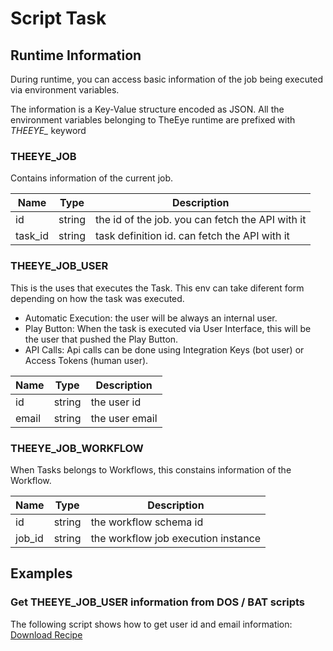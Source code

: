 # Script Task

##  Runtime Information

During runtime, you can access basic information of the job being executed via environment variables.

The information is a Key-Value structure encoded as JSON.
All the environment variables belonging to TheEye runtime are prefixed with *THEEYE_* keyword

### THEEYE_JOB

Contains information of the current job.

| Name | Type | Description |
| ---  | --- | --- |
| id | string | the id of the job. you can fetch the API with it |
| task_id | string | task definition id. can fetch the API with it |

### THEEYE_JOB_USER

This is the uses that executes the Task. This env can take diferent form depending on how the task was executed.

* Automatic Execution: the user will be always an internal user.      
* Play Button: When the task is executed via User Interface, this will be the user that pushed the Play Button.
* API Calls: Api calls can be done using Integration Keys (bot user) or Access Tokens (human user).

| Name | Type | Description |
| ---  | --- | --- |
| id | string | the user id |
| email | string | the user email |

### THEEYE_JOB_WORKFLOW

When Tasks belongs to Workflows, this constains information of the Workflow.

| Name | Type | Description |
| ---  | --- | --- |
| id | string | the workflow schema id |
| job_id | string | the workflow job execution instance |


## Examples

###  Get THEEYE_JOB_USER information from DOS / BAT scripts

The following script shows how to get user id and email information:
[Download Recipe](../../../docs/assets/recipes/check_theeye_env_vars.json)



